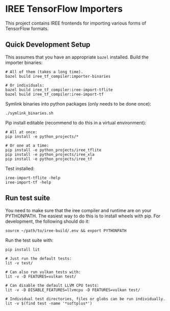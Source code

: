 # IREE TensorFlow Importers

This project contains IREE frontends for importing various forms of TensorFlow
formats.

## Quick Development Setup

This assumes that you have an appropriate `bazel` installed.
Build the importer binaries:

```
# All of them (takes a long time).
bazel build iree_tf_compiler:importer-binaries

# Or individuals:
bazel build iree_tf_compiler:iree-import-tflite
bazel build iree_tf_compiler:iree-import-tf
```

Symlink binaries into python packages (only needs to be done once):

```
./symlink_binaries.sh
```

Pip install editable (recommend to do this in a virtual environment):

```
# All at once:
pip install -e python_projects/*

# Or one at a time:
pip install -e python_projects/iree_tflite
pip install -e python_projects/iree_xla
pip install -e python_projects/iree_tf
```

Test installed:

```
iree-import-tflite -help
iree-import-tf -help
```

## Run test suite

You need to make sure that the iree compiler and runtime are on your PYTHONPATH.
The easiest way to do this is to install wheels with pip. For development,
the following should do it:

```
source ~/path/to/iree-build/.env && export PYTHONPATH
```

Run the test suite with:

```
pip install lit

# Just run the default tests:
lit -v test/

# Can also run vulkan tests with:
lit -v -D FEATURES=vulkan test/

# Can disable the default LLVM CPU tests:
lit -v -D DISABLE_FEATURES=llvmcpu -D FEATURES=vulkan test/

# Individual test directories, files or globs can be run individually.
lit -v $(find test -name '*softplus*')
```
